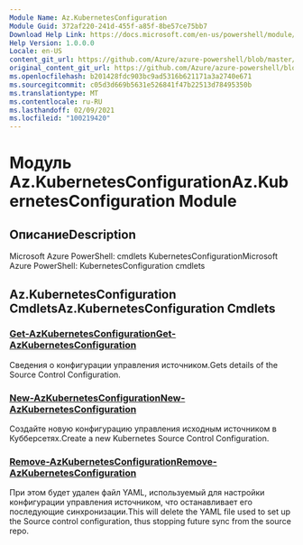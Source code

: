 ```yaml
---
Module Name: Az.KubernetesConfiguration
Module Guid: 372af220-241d-455f-a85f-8be57ce75bb7
Download Help Link: https://docs.microsoft.com/en-us/powershell/module/az.kubernetesconfiguration
Help Version: 1.0.0.0
Locale: en-US
content_git_url: https://github.com/Azure/azure-powershell/blob/master/src/KubernetesConfiguration/help/Az.KubernetesConfiguration.md
original_content_git_url: https://github.com/Azure/azure-powershell/blob/master/src/KubernetesConfiguration/help/Az.KubernetesConfiguration.md
ms.openlocfilehash: b201428fdc903bc9ad5316b621171a3a2740e671
ms.sourcegitcommit: c05d3d669b5631e526841f47b22513d78495350b
ms.translationtype: MT
ms.contentlocale: ru-RU
ms.lasthandoff: 02/09/2021
ms.locfileid: "100219420"
---
```

# <span data-ttu-id="8f54d-101">Модуль Az.KubernetesConfiguration</span><span class="sxs-lookup"><span data-stu-id="8f54d-101">Az.KubernetesConfiguration Module</span></span>
## <span data-ttu-id="8f54d-102">Описание</span><span class="sxs-lookup"><span data-stu-id="8f54d-102">Description</span></span>
<span data-ttu-id="8f54d-103">Microsoft Azure PowerShell: cmdlets KubernetesConfiguration</span><span class="sxs-lookup"><span data-stu-id="8f54d-103">Microsoft Azure PowerShell: KubernetesConfiguration cmdlets</span></span>

## <span data-ttu-id="8f54d-104">Az.KubernetesConfiguration Cmdlets</span><span class="sxs-lookup"><span data-stu-id="8f54d-104">Az.KubernetesConfiguration Cmdlets</span></span>
### [<span data-ttu-id="8f54d-105">Get-AzKubernetesConfiguration</span><span class="sxs-lookup"><span data-stu-id="8f54d-105">Get-AzKubernetesConfiguration</span></span>](Get-AzKubernetesConfiguration.md)
<span data-ttu-id="8f54d-106">Сведения о конфигурации управления источником.</span><span class="sxs-lookup"><span data-stu-id="8f54d-106">Gets details of the Source Control Configuration.</span></span>

### [<span data-ttu-id="8f54d-107">New-AzKubernetesConfiguration</span><span class="sxs-lookup"><span data-stu-id="8f54d-107">New-AzKubernetesConfiguration</span></span>](New-AzKubernetesConfiguration.md)
<span data-ttu-id="8f54d-108">Создайте новую конфигурацию управления исходным источником в Кубберсетях.</span><span class="sxs-lookup"><span data-stu-id="8f54d-108">Create a new Kubernetes Source Control Configuration.</span></span>

### [<span data-ttu-id="8f54d-109">Remove-AzKubernetesConfiguration</span><span class="sxs-lookup"><span data-stu-id="8f54d-109">Remove-AzKubernetesConfiguration</span></span>](Remove-AzKubernetesConfiguration.md)
<span data-ttu-id="8f54d-110">При этом будет удален файл YAML, используемый для настройки конфигурации управления источником, что останавливает его последующие синхронизации.</span><span class="sxs-lookup"><span data-stu-id="8f54d-110">This will delete the YAML file used to set up the Source control configuration, thus stopping future sync from the source repo.</span></span>

